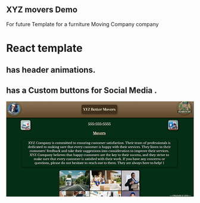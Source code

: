 <!-- note to self run npm run deploy to deploy to github pages -->

## XYZ movers Demo

For future Template for a furniture Moving Company company

# React template

## has header animations.

## has a Custom buttons for Social Media .

![XYZ movers](XYZreadme.png)
